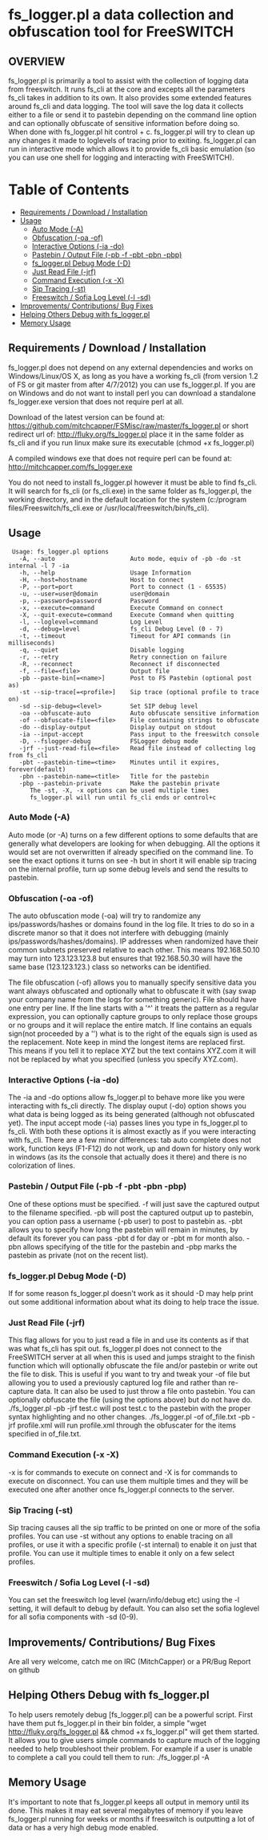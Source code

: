 fs_logger.pl a data collection and obfuscation tool for FreeSWITCH
=================================
OVERVIEW
-----
fs_logger.pl is primarily a tool to assist with the collection of logging data from freeswitch. It runs fs_cli at the core and excepts all the parameters fs_cli takes in addition to its own. It also provides some extended features around fs_cli and data logging. The tool will save the log data it collects either to a file or send it to pastebin depending on the command line option and can optionally obfuscate of sensitive information before doing so. When done with fs_logger.pl hit control + c. fs_logger.pl will try to clean up any changes it made to loglevels of tracing prior to exiting. fs_logger.pl can run in interactive mode which allows it to provide fs_cli basic emulation (so you can use one shell for logging and interacting with FreeSWITCH). 

Table of Contents
=================

   * [Requirements / Download / Installation](#requirements--download--installation)
   * [Usage](#usage)
     * [Auto Mode (-A)](#auto-mode--a)
     * [Obfuscation (-oa -of)](#obfuscation--oa--of)
     * [Interactive Options (-ia -do)](#interactive-options--ia--do)
     * [Pastebin / Output File (-pb -f -pbt -pbn -pbp)](#pastebin--output-file--pb--f--pbt--pbn--pbp)
     * [fs_logger.pl Debug Mode (-D)](#fs_loggerpl-debug-mode--d)
     * [Just Read File (-jrf)](#just-read-file--jrf)
     * [Command Execution (-x -X)](#command-execution--x--x)
     * [Sip Tracing (-st)](#sip-tracing--st)
     * [Freeswitch / Sofia Log Level (-l -sd)](#freeswitch--sofia-log-level--l--sd)
   * [Improvements/ Contributions/ Bug Fixes](#improvements-contributions-bug-fixes)
   * [Helping Others Debug with fs_logger.pl](#helping-others-debug-with-fs_loggerpl)
   * [Memory Usage](#memory-usage)

Requirements / Download / Installation
------------
fs_logger.pl does not depend on any external dependencies and works on Windows/Linux/OS X, as long as you have a working fs_cli (from version 1.2 of FS or git master from after 4/7/2012) you can use fs_logger.pl. If you are on Windows and do not want to install perl you can download a standalone fs_logger.exe version that does not require perl at all.

Download of the latest version can be found at: https://github.com/mitchcapper/FSMisc/raw/master/fs_logger.pl or short redirect url of: http://fluky.org/fs_logger.pl place it in the same folder as fs_cli and if you run linux make sure its executable (chmod +x fs_logger.pl)

A compiled windows exe that does not require perl can be found at: http://mitchcapper.com/fs_logger.exe

You do not need to install fs_logger.pl however it must be able to find fs_cli. It will search for fs_cli (or fs_cli.exe) in the same folder as fs_logger.pl, the working directory, and in the default location for the system (c:/program files/Freeswitch/fs_cli.exe or /usr/local/freeswitch/bin/fs_cli). 

Usage
------------
     Usage: fs_logger.pl options
       -A, --auto                     Auto mode, equiv of -pb -do -st internal -l 7 -ia
       -h, --help                     Usage Information
       -H, --host=hostname            Host to connect
       -P, --port=port                Port to connect (1 - 65535)
       -u, --user=user@domain         user@domain
       -p, --password=password        Password
       -x, --execute=command          Execute Command on connect
       -X, --quit-execute=command     Execute Command when quitting
       -l, --loglevel=command         Log Level
       -d, --debug=level              fs_cli Debug Level (0 - 7)
       -t, --timeout                  Timeout for API commands (in milliseconds)
       -q, --quiet                    Disable logging
       -r, --retry                    Retry connection on failure
       -R, --reconnect                Reconnect if disconnected
       -f, --file=<file>              Output file
       -pb --paste-bin[=<name>]       Post to FS Pastebin (optional post as)
       -st --sip-trace[=<profile>]    Sip trace (optional profile to trace on)
       -sd --sip-debug=<level>        Set SIP debug level
       -oa --obfuscate-auto           Auto obfuscate sensitive information
       -of --obfuscate-file=<file>    File containing strings to obfuscate
       -do --display-output           Display output on stdout
       -ia --input-accept             Pass input to the freeswitch console
       -D, --fslogger-debug           FSLogger debug mode
       -jrf --just-read-file=<file>   Read file instead of collecting log from fs_cli
       -pbt --pastebin-time=<time>    Minutes until it expires, forever(default)
       -pbn --pastebin-name=<title>   Title for the pastebin
       -pbp --pastebin-private        Make the pastebin private
          The -st, -X, -x options can be used multiple times
          fs_logger.pl will run until fs_cli ends or control+c

### Auto Mode (-A)

Auto mode (or -A) turns on a few different options to some defaults that are generally what developers are looking for when debugging. All the options it would set are not overwritten if already specified on the command line. To see the exact options it turns on see -h but in short it will enable sip tracing on the internal profile, turn up some debug levels and send the results to pastebin.

### Obfuscation (-oa -of)

The auto obfuscation mode (-oa) will try to randomize any ips/passwords/hashes or domains found in the log file. It tries to do so in a discrete manor so that it does not interfere with debugging (mainly ips/passwords/hashes/domains). IP addresses when randomized have their common subnets preserved relative to each other. This means 192.168.50.10 may turn into 123.123.123.8 but ensures that 192.168.50.30 will have the same base (123.123.123.) class so networks can be identified.

The file obfuscation (-of) allows you to manually specify sensitive data you want always obfuscated and optionally what to obfuscate it with (say swap your company name from the logs for something generic).   File should have one entry per line.  If the line starts with a '^' it treats the pattern as a regular expression, you can optionally capture groups to only replace those groups or no groups and it will replace the entire match. If line contains an equals sign(not proceeded by a '\') what is to the right of the equals sign is used as the replacement.  Note keep in mind the longest items are replaced first.  This means if you tell it to replace XYZ but the text contains  XYZ.com it will not be replaced by what you specified (unless you specify XYZ.com).

### Interactive Options (-ia -do)

The -ia and -do options allow fs_logger.pl to behave more like you were interacting with fs_cli directly. The display ouput (-do) option shows you what data is being logged as its being generated (although not obfuscated yet). The input accept mode (-ia) passes lines you type in fs_logger.pl to fs_cli. With both these options it is almost exactly as if you were interacting with fs_cli. There are a few minor differences: tab auto complete does not work, function keys (F1-F12) do not work, up and down for history only work in windows (as its the console that actually does it there) and there is no colorization of lines.

### Pastebin / Output File (-pb -f -pbt -pbn -pbp)

One of these options must be specified. -f will just save the captured output to the filename specified. -pb will post the captured output up to pastebin, you can option pass a username (-pb user) to post to pastebin as. -pbt allows you to specify how long the pastebin will remain in minutes, by default its forever you can pass -pbt d for day or -pbt m for month also.  -pbn allows specifying of the title for the pastebin and -pbp marks the pastebin as private (not on the recent list).

### fs_logger.pl Debug Mode (-D)

If for some reason fs_logger.pl doesn't work as it should -D may help print out some additional information about what its doing to help trace the issue.

### Just Read File (-jrf)

This flag allows for you to just read a file in and use its contents as if that was what fs_cli has spit out. fs_logger.pl does not connect to the FreeSWITCH server at all when this is used and jumps straight to the finish function which will optionally obfuscate the file and/or pastebin or write out the file to disk. This is useful if you want to try and tweak your -of file but allowing you to used a previously captured log file and rather than re-capture data. It can also be used to just throw a file onto pastebin. You can optionally obfuscate the file (using the options above) but do not have do. ./fs_logger.pl -pb -jrf test.c will post test.c to the pastebin with the proper syntax highlighting and no other changes. ./fs_logger.pl -of of_file.txt -pb -jrf profile.xml will run profile.xml through the obfuscater for the items specified in of_file.txt.

### Command Execution (-x -X)

-x is for commands to execute on connect and -X is for commands to execute on disconnect. You can use them multiple times and they will be executed one after another once fs_logger.pl connects to the server.

### Sip Tracing (-st)

Sip tracing causes all the sip traffic to be printed on one or more of the sofia profiles. You can use -st without any options to enable tracing on all profiles, or use it with a specific profile (-st internal) to enable it on just that profile. You can use it multiple times to enable it only on a few select profiles.

### Freeswitch / Sofia Log Level (-l -sd)

You can set the freeswitch log level (warn/info/debug etc) using the -l setting, it will default to debug by default. You can also set the sofia loglevel for all sofia components with -sd (0-9).

Improvements/ Contributions/ Bug Fixes
------------
Are all very welcome, catch me on IRC (MitchCapper) or a PR/Bug Report on github

Helping Others Debug with fs_logger.pl
------------
To help users remotely debug [fs_logger.pl] can be a powerful script. First have them put fs_logger.pl in their bin folder, a simple "wget http://fluky.org/fs_logger.pl && chmod +x fs_logger.pl" will get them started. It allows you to give users simple commands to capture much of the logging needed to help troubleshoot their problem. For example if a user is unable to complete a call you could tell them to run: 
./fs_logger.pl -A

Memory Usage
------------
It's important to note that fs_logger.pl keeps all output in memory until its done. This makes it may eat several megabytes of memory if you leave fs_logger.pl running for weeks or months if freeswitch is outputting a lot of data or has a very high debug mode enabled. 